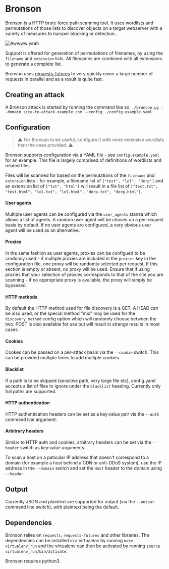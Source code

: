 Bronson
========

Bronson is a HTTP brute force path scanning tool. It uses wordlists
and permutations of those lists to discover objects on a target
webserver with a variety of measures to hamper blocking or detection..

![Awwww yeah](https://i1.wp.com/25.media.tumblr.com/0cd5774d2d0b90ae6446b244bb027952/tumblr_mmb6cfL5NM1r4in5yo1_400.gif)

Support is offered for generation of permutations of filenames, by
using the ```filename``` and ```extension``` lists. All filenames are
combined with all extensions to generate a complete list.

Bronson uses [requests-futures](https://github.com/ross/requests-futures) to very quickly cover a large number of requests in parallel and as a result is quite fast.

Creating an attack
--------

A Bronson attack is started by running the command like so:
```./bronson.py --domain site-to-attack.example.com --config ./config.example.yaml```

Configuration
--------
> ⚠️ For Bronson to be useful, configure it with more extensive wordlists than the ones provided. ⚠️

Bronson supports configuration via a YAML file - see
```config.example.yaml``` for an example. This file is largely
comprised of definitions of wordlists and related files.

Files will be scanned for based on the permutations of the
```filename``` and ```extension``` lists - for example, a filename
list of ```["test", "lol", "derp"]``` and an extension list of
```["txt", "html"]``` will result in a file list of
```["test.txt", "test.html", "lol.txt", "lol.html", "derp.txt", "derp.html"]```.

#### User agents
Multiple user agents can be configured via the ```user_agents```
stanza which allows a list of agents. A random user agent will be
chosen on a per-request basis by default. If no user agents are
configured, a very obvious user agent will be used as an alternative.

#### Proxies
In the same fashion as user agents, proxies can be configued to be randomly used - if
multiple proxies are included in the ```proxies``` key in the
configuration file, one proxy will be randomly selected per
request. If this section is empty or absent, no proxy will be
used. Ensure that if using proxies that your selection of proxies
corresponds to that of the site you are scanning - if no appropriate
proxy is available, the proxy will simply be bypassed.

#### HTTP methods
By default the HTTP method used for file discovery is a GET. A HEAD
can be also used, or the special method "mix" may be used for the
```discovery_method``` config option which will randomly choose
between the two. POST is also available for use but will result in
strange results in most cases.

#### Cookies
Cookes can be passed on a per-attack basis via the ```--cookie```
switch. This can be provided multiple times to add multiple cookies.

#### Blacklist
If a path is to be skipped (sensitive path, very large file etc),
config.yaml accepts a list of files to ignore under the
```blacklist``` heading. Currently only full paths are supported.

#### HTTP authentication
HTTP authentication headers can be set as a key:value pair via the
```--auth``` command line argument.

#### Arbitrary headers
Similar to HTTP auth and cookies, arbitrary headers can be set via the
```--header``` switch as key:value arguments.

To scan a host on a paticular IP address that doesn't correspond to a
domain (for example a host behind a CDN or anti-DDoS system), use the
IP address in the ```--domain``` switch and set the ```Host``` header
to the domain using ```--header```.

Output
--------
Currently JSON and plaintext are supported for output (via the
```--output``` command line switch), with plaintext being the default.

Dependencies
-------
Bronson relies on ```requests```, ```requests-futures``` and other
libraries. The dependencies can be installed in a virtualenv by
running ```make virtualenv_run``` and the virtualenv can then be
activated by running ```source virtualenv_run/bin/activate```.

Bronson requires python3.
